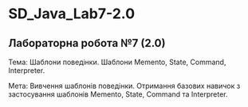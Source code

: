 # SD_Java_Lab7-2.0
<h2>Лабораторна робота №7 (2.0)</h2>
<p>Тема: Шаблони поведінки. Шаблони Memento, State, Command, Interpreter.</p>
<p>Мета: Вивчення шаблонів поведінки. Отримання базових навичок з застосування шаблонів Memento, State, Command та Interpreter.</p>
